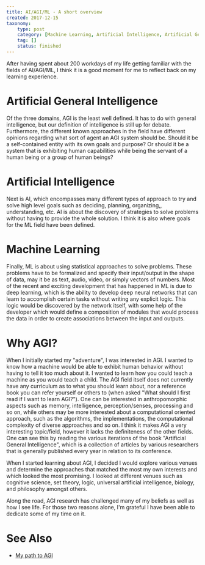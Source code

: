 ```yaml
---
title: AI/AGI/ML - A short overview
created: 2017-12-15
taxonomy:
    type: post
    category: [Machine Learning, Artificial Intelligence, Artificial General Intelligence]
    tag: []
    status: finished
---
```


After having spent about 200 workdays of my life getting familiar with the fields of AI/AGI/ML, I think it is a good moment for me to reflect back on my learning experience.

# Artificial General Intelligence
Of the three domains, AGI is the least well defined. It has to do with general intelligence, but our definition of intelligence is still up for debate. Furthermore, the different known approaches in the field have different opinions regarding what sort of agent an AGI system should be. Should it be a self-contained entity with its own goals and purpose? Or should it be a system that is exhibiting human capabilities while being the servant of a human being or a group of human beings?

# Artificial Intelligence
Next is AI, which encompasses many different types of approach to try and solve high level goals such as deciding, planning, organizing,, understanding, etc. AI is about the discovery of strategies to solve problems without having to provide the whole solution. I think it is also where goals for the ML field have been defined.

# Machine Learning
Finally, ML is about using statistical approaches to solve problems. These problems have to be formalized and specify their input/output in the shape of data, may it be as text, audio, video, or simply vectors of numbers. Most of the recent and exciting development that has happened in ML is due to deep learning, which is the ability to develop deep neural networks that can learn to accomplish certain tasks without writing any explicit logic. This logic would be discovered by the network itself, with some help of the developer which would define a composition of modules that would process the data in order to create associations between the input and outputs.

# Why AGI?
When I initially started my "adventure", I was interested in AGI. I wanted to know how a machine would be able to exhibit human behavior without having to tell it too much about it. I wanted to learn how you could teach a machine as you would teach a child. The AGI field itself does not currently have any curriculum as to what you should learn about, nor a reference book you can refer yourself or others to (when asked "What should I first read if I want to learn AGI?"). One can be interested in anthropomorphic aspects such as memory, intelligence, perception/senses, processing and so on, while others may be more interested about a computational oriented approach, such as the algorithms, the implementations, the computational complexity of diverse approaches and so on. I think it makes AGI a very interesting topic/field, however it lacks the definiteness of the other fields. One can see this by reading the various iterations of the book "Artificial General Intelligence", which is a collection of articles by various researchers that is generally published every year in relation to its conference.

When I started learning about AGI, I decided I would explore various venues and determine the approaches that matched the most my own interests and which looked the most promising. I looked at different venues such as cognitive science, set theory, logic, universal artificial intelligence, biology, and philosophy amongst others.

Along the road, AGI research has challenged many of my beliefs as well as how I see life. For those two reasons alone, I'm grateful I have been able to dedicate some of my time on it.

# See Also
* [My path to AGI](../agi/my-path-to-agi)
